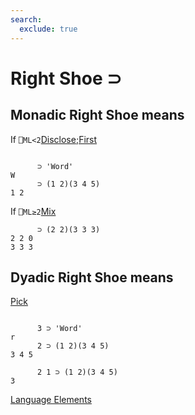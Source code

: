 ```yaml
---
search:
  exclude: true
---
```






<h1 class="heading"><span class="name">Right Shoe</span> <span class="command">⊃</span></h1>


## Monadic Right Shoe means


If `⎕ML<2`[Disclose;First](../primitive-functions/disclose.md)
```apl

      ⊃ 'Word'
W
      ⊃ (1 2)(3 4 5)
1 2
```


If `⎕ML≥2`[Mix](../primitive-functions/mix.md)
```apl
      ⊃ (2 2)(3 3 3)
2 2 0
3 3 3

```

## Dyadic Right Shoe means


[Pick
      ](../primitive-functions/pick.md)
```apl

      3 ⊃ 'Word'
r
      2 ⊃ (1 2)(3 4 5)
3 4 5

      2 1 ⊃ (1 2)(3 4 5)
3

```


[Language Elements](./language-elements.md)


